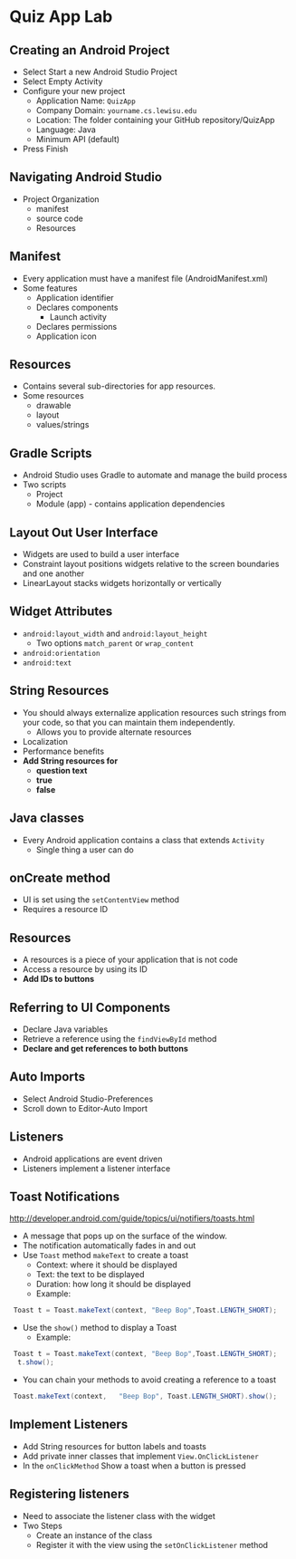 # Quiz App Lab

## Creating an Android Project
- Select Start a new Android Studio Project
- Select Empty Activity
- Configure your new project
  - Application Name:  `QuizApp`
  - Company Domain: `yourname.cs.lewisu.edu`
  - Location: The folder containing your GitHub repository/QuizApp
  - Language: Java
  - Minimum API (default)
- Press Finish

## Navigating Android Studio
- Project Organization
  - manifest
  - source code
  - Resources

## Manifest
- Every application must have a manifest file (AndroidManifest.xml)
- Some features
  - Application identifier
  - Declares components
    - Launch activity
  - Declares permissions
  - Application icon

## Resources
- Contains several sub-directories for app resources.
- Some resources
    - drawable
    - layout
    - values/strings

## Gradle Scripts
- Android Studio uses Gradle to automate and manage the build process
- Two scripts
  - Project
  - Module (app) - contains application dependencies

## Layout Out User Interface
- Widgets are used to build a user interface
- Constraint layout positions widgets relative to the screen boundaries and one another
- LinearLayout stacks widgets horizontally or vertically

## Widget Attributes
- `android:layout_width` and `android:layout_height`
  - Two options `match_parent` or `wrap_content`
- `android:orientation`
- `android:text`

## String Resources
- You should always externalize application resources such strings from your code, so that you can maintain them independently.
  - Allows you to provide alternate resources
- Localization
- Performance benefits
- **Add String resources for**
  - **question text**
  - **true**
  - **false**

## Java classes
- Every Android application contains a class that extends `Activity`
  - Single thing a user can do

## onCreate method
- UI is set using the `setContentView` method
- Requires a resource ID

## Resources
- A resources is a piece of your application that is not code
- Access a resource by using its ID
- **Add IDs to buttons**

## Referring to UI Components
- Declare Java variables
- Retrieve a reference using the `findViewById` method
- **Declare and get references to both buttons**

## Auto Imports
- Select Android Studio-Preferences
- Scroll down to Editor-Auto Import


## Listeners
- Android applications are event driven
- Listeners implement a listener interface

## Toast Notifications
http://developer.android.com/guide/topics/ui/notifiers/toasts.html
- A message that pops up on the surface of the window.
- The notification automatically fades in and out
- Use `Toast` method `makeText` to create a toast
  - Context:  where it should be displayed
  - Text:  the text to be displayed
  - Duration:  how long it should be displayed
  - Example:

```java
 Toast t = Toast.makeText(context, "Beep Bop",Toast.LENGTH_SHORT);
```
- Use the `show()` method to display a Toast
  - Example:

```java
 Toast t = Toast.makeText(context, "Beep Bop",Toast.LENGTH_SHORT); 
  t.show();
```

- You can chain your methods to avoid creating a reference to a toast

```java
 Toast.makeText(context,   "Beep Bop", Toast.LENGTH_SHORT).show(); 
```

## Implement Listeners
- Add String resources for button labels and toasts
- Add private inner classes that implement `View.OnClickListener`
- In the `onClickMethod` Show a toast when a button is pressed

## Registering listeners
- Need to associate the listener class with the widget
- Two Steps
  - Create an instance of the class
  - Register it with the view using the `setOnClickListener` method 
